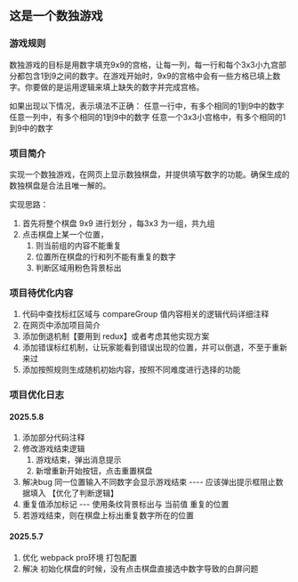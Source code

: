 ## 这是一个数独游戏
### 游戏规则
数独游戏的目标是用数字填充9x9的宫格，让每一列，每一行和每个3x3小九宫部分都包含1到9之间的数字。在游戏开始时，9x9的宫格中会有一些方格已填上数字。你要做的是运用逻辑来填上缺失的数字并完成宫格。

如果出现以下情况，表示填法不正确：
任意一行中，有多个相同的1到9中的数字
任意一列中，有多个相同的1到9中的数字
任意一个3x3小宫格中，有多个相同的1到9中的数字

### 项目简介
实现一个数独游戏，在网页上显示数独棋盘，并提供填写数字的功能。确保生成的数独棋盘是合法且唯一解的。

实现思路：
1. 首先将整个棋盘 9x9 进行划分 ，每3x3 为一组，共九组
2. 点击棋盘上某一个位置，
   1. 则当前组的内容不能重复
   2. 位置所在棋盘的行和列不能有重复的数字
   3. 判断区域用粉色背景标出

### 项目待优化内容
<!-- TODO: -->
1. 代码中查找标红区域与 compareGroup 值内容相关的逻辑代码详细注释
2. 在网页中添加项目简介
3. 添加倒退机制【要用到 redux】或者考虑其他实现方案
4. 添加错误标红机制，让玩家能看到错误出现的位置，并可以倒退，不至于重新来过
5. 添加按照规则生成随机初始内容，按照不同难度进行选择的功能


### 项目优化日志
#### 2025.5.8
1. 添加部分代码注释
2. 修改游戏结束逻辑 
   1. 游戏结束，弹出消息提示
   2. 新增重新开始按钮，点击重置棋盘
3. 解决bug 同一位置输入不同数字会显示游戏结束 ---- 应该弹出提示框阻止数据填入 【优化了判断逻辑】
4. 重复值添加标记 --- 使用条纹背景标出与 当前值 重复的位置
5. 若游戏结束，则在棋盘上标出重复数字所在的位置
#### 2025.5.7 
1. 优化 webpack pro环境 打包配置
2. 解决 初始化棋盘的时候，没有点击棋盘直接选中数字导致的白屏问题

